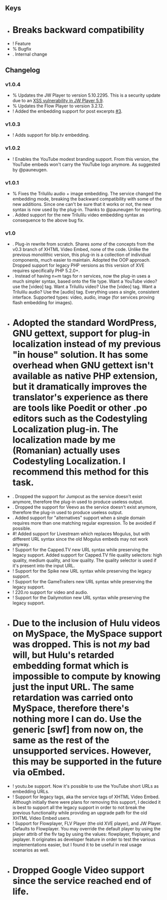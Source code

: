 ## Keys
 * # Breaks backward compatibility
 * ! Feature
 * % Bugfix
 * . Internal change

## Changelog

### v1.0.4
 * % Updates the JW Player to version 5.10.2295. This is a security update due to an [XSS vulnerability in JW Player 5.9](http://packetstormsecurity.org/files/113332/jwplayer-spoofxss.txt).
 * % Updates the Flow Player to version 3.2.12.
 * ! Added the embedding support for post excerpts [#3](https://github.com/SaltwaterC/XVE-Various-Embed/issues/3).

### v1.0.3
 * ! Adds support for blip.tv embedding.

### v1.0.2

 * ! Enables the YouTube modest branding support. From this version, the YouTube embeds won't carry the YouTube logo anymore. As suggested by @pauneugen.

### v1.0.1

 * % Fixes the Trilulilu audio + image embedding. The service changed the embedding mode, breaking the backward compatibility with some of the new additions. Since one can't be sure that it works or not, the new syntax is now used by the plug-in. Thanks to @pauneugen for reporting.
 * . Added support for the new Trilulilu video embedding syntax as consequence to the above bug fix.

### v1.0

 * . Plug-in rewrite from scratch. Shares *some* of the concepts from the v0.3 branch of XHTML Video Embed, none of the code. Unlike the previous monolithic version, this plug-in is a collection of individual components, much easier to maintain. Adopted the OOP approach. Dropped support for legacy PHP versions as this version of XVE requires specifically PHP 5.2.0+.
 * . Instead of having n+m tags for n services, now the plug-in uses a much simpler syntax, based onto the file type. Want a YouTube video? use the [video] tag. Want a Trilulilu video? Use the [video] tag. Want a Trilulilu audio? Use the [audio] tag. Everything uses a single, consistent interface. Supported types: video, audio, image (for services proving flash embedding for images).
 * # Adopted the standard WordPress, GNU gettext, support for plug-in localization instead of my previous "in house" solution. It has some overhead when GNU gettext isn't available as native PHP extension, but it dramatically improves the translator's experience as there are tools like Poedit or other .po editors such as the Codestyling Localization plug-in. The localization made by me (Romanian) actually uses Codestyling Localization. I recommend this method for this task.
 * . Dropped the support for Jumpcut as the service doesn't exist anymore, therefore the plug-in used to produce useless output.
 * . Dropped the support for Veevo as the service doesn't exist anymore, therefore the plug-in used to produce useless output.
 * . Added support for "alternatives" support when a single domain requires more than one matching regular expression. To be avoided if possible.
 * #! Added support for Livestream which replaces Mogulus, but with different URL syntax since the old Mogulus embeds may not work anyway.
 * ! Support for the Capped.TV new URL syntax while preserving the legacy support. Added support for Capped.TV file quality selectors: high quality, medium quality, and low quality. The quality selector is used if it's present into the input URL.
 * ! Support for the Spike new URL syntax while preserving the legacy support.
 * ! Support for the GameTrailers new URL syntax while preserving the legacy support.
 * ! 220.ro support for video and audio.
 * ! Support for the Dailymotion new URL syntax while preserving the legacy support.
 * # Due to the inclusion of Hulu videos on MySpace, the MySpace support was dropped. This is not *my* bad will, but Hulu's retarded embedding format which is impossible to compute by knowing just the input URL. The same retardation was carried onto MySpace, therefore there's nothing more I can do. Use the generic [swf] from now on, the same as the rest of the unsupported services. However, this may be supported in the future via oEmbed.
 * ! youtu.be support. Now it's possible to use the YouTube short URLs as embedding URLs.
 * ! Support for legacy tags, aka the service tags of XHTML Video Embed. Although initially there were plans for removing this support, I decided it is best to support all the legacy support in order to not break the previous functionality while providing an upgrade path for the old XHTML Video Embed users.
 * ! Support for Flowplayer, FLV Player (the old XVE player), and JW Player. Defaults to Flowplayer. You may override the default player by using the player attrib of the flv tag by using the values: flowplayer, flvplayer, and jwplayer. It originates as developer feature in order to test the various implementations easier, but I found it to be useful in real usage scenarios as well.
 * # Dropped Google Video support since the service reached end of life.

